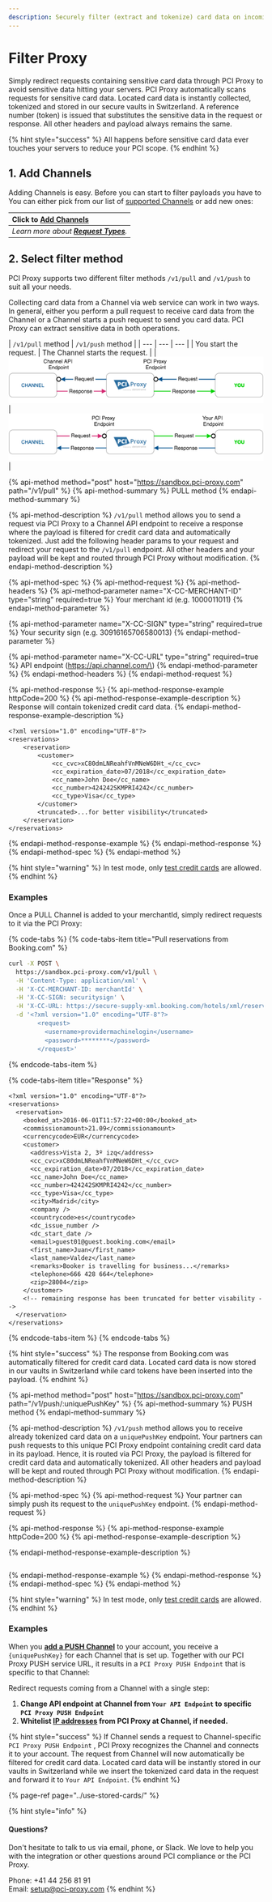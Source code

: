 ```yaml
---
description: Securely filter (extract and tokenize) card data on incoming payloads.
---
```


# Filter Proxy

Simply redirect requests containing sensitive card data through PCI Proxy to avoid sensitive data hitting your servers. PCI Proxy automatically scans requests for sensitive card data. Located card data is instantly collected, tokenized and stored in our secure vaults in Switzerland. A reference number \(token\) is issued that substitutes the sensitive data in the request or response. All other headers and payload always remains the same.

{% hint style="success" %}
All happens before sensitive card data ever touches your servers to reduce your PCI scope.
{% endhint %}

## 1. Add Channels

Adding Channels is easy. Before you can start to filter payloads you have to You can either pick from our list of [supported Channels](../resources/supported-channels.md) or add new ones:

| Click to [**Add Channels**](https://admin.sandbox.datatrans.com/showcase/pci-proxy/add-channel.html) |
| :--- |
| _Learn more about _[_**Request Types**_](../resources/request-types.md)_._ |

## 2. Select filter method

PCI Proxy supports two different filter methods `/v1/pull` and `/v1/push` to suit all your needs. 

Collecting card data from a Channel via web service can work in two ways. In general, either you perform a pull request to receive card data from the Channel or a Channel starts a push request to send you card data. PCI Proxy can extract sensitive data in both operations.

| `/v1/pull` method | `/v1/push` method |
| --- | --- | --- |
| You start the request. | The Channel starts the request. |
| ![](../.gitbook/assets/channel_pull_pciproxy_color%20%281%29.png) | ![](../.gitbook/assets/channel_push_pciproxy_color.png) |

{% api-method method="post" host="https://sandbox.pci-proxy.com" path="/v1/pull" %}
{% api-method-summary %}
PULL method
{% endapi-method-summary %}

{% api-method-description %}
`/v1/pull` method allows you to send a request via PCI Proxy to a Channel API endpoint to receive a response where the payload is filtered for credit card data and automatically tokenized. Just add the following header params to your request and redirect your request to the `/v1/pull` endpoint. All other headers and your payload will be kept and routed through PCI Proxy without modification.
{% endapi-method-description %}

{% api-method-spec %}
{% api-method-request %}
{% api-method-headers %}
{% api-method-parameter name="X-CC-MERCHANT-ID" type="string" required=true %}
Your merchant id \(e.g. 1000011011\)
{% endapi-method-parameter %}

{% api-method-parameter name="X-CC-SIGN" type="string" required=true %}
Your security sign \(e.g. 30916165706580013\)
{% endapi-method-parameter %}

{% api-method-parameter name="X-CC-URL" type="string" required=true %}
API endpoint \(https://api.channel.com/\)
{% endapi-method-parameter %}
{% endapi-method-headers %}
{% endapi-method-request %}

{% api-method-response %}
{% api-method-response-example httpCode=200 %}
{% api-method-response-example-description %}
Response will contain tokenized credit card data.
{% endapi-method-response-example-description %}

```markup
<?xml version="1.0" encoding="UTF-8"?>
<reservations>
    <reservation>
        <customer>
            <cc_cvc>xC80dmLNReahfVnMNeW6DHt_</cc_cvc>
            <cc_expiration_date>07/2018</cc_expiration_date>
            <cc_name>John Doe</cc_name>
            <cc_number>424242SKMPRI4242</cc_number>
            <cc_type>Visa</cc_type>
        </customer>
        <truncated>...for better visibility</truncated>
    </reservation>   
</reservations>
```
{% endapi-method-response-example %}
{% endapi-method-response %}
{% endapi-method-spec %}
{% endapi-method %}

{% hint style="warning" %}
In test mode, only [test credit cards](../setup/sandbox-account.md) are allowed.
{% endhint %}

### Examples

Once a PULL Channel is added to your merchantId, simply redirect requests to it via the PCI Proxy:

{% code-tabs %}
{% code-tabs-item title="Pull reservations from Booking.com" %}
```bash
curl -X POST \
  https://sandbox.pci-proxy.com/v1/pull \
  -H 'Content-Type: application/xml' \
  -H 'X-CC-MERCHANT-ID: merchantId' \
  -H 'X-CC-SIGN: securitysign' \
  -H 'X-CC-URL: https://secure-supply-xml.booking.com/hotels/xml/reservations' \
  -d '<?xml version="1.0" encoding="UTF-8"?>
        <request>
          <username>providermachinelogin</username>
          <password>********</password>
        </request>'
```
{% endcode-tabs-item %}

{% code-tabs-item title="Response" %}
```markup
<?xml version="1.0" encoding="UTF-8"?>
<reservations>
  <reservation>
    <booked_at>2016-06-01T11:57:22+00:00</booked_at>
    <commissionamount>21.09</commissionamount>
    <currencycode>EUR</currencycode>
    <customer>
      <address>Vista 2, 3º izq</address>
      <cc_cvc>xC80dmLNReahfVnMNeW6DHt_</cc_cvc>
      <cc_expiration_date>07/2018</cc_expiration_date>
      <cc_name>John Doe</cc_name>
      <cc_number>424242SKMPRI4242</cc_number>
      <cc_type>Visa</cc_type>
      <city>Madrid</city>
      <company />
      <countrycode>es</countrycode>
      <dc_issue_number />
      <dc_start_date />
      <email>guest01@guest.booking.com</email>
      <first_name>Juan</first_name>
      <last_name>Valdez</last_name>
      <remarks>Booker is travelling for business...</remarks>
      <telephone>666 428 664</telephone>
      <zip>28004</zip>
    </customer>
    <!-- remaining response has been truncated for better visability -->
  </reservation>
</reservations>
```
{% endcode-tabs-item %}
{% endcode-tabs %}

{% hint style="success" %}
The response from Booking.com was automatically filtered for credit card data. Located card data is now stored in our vaults in Switzerland while card tokens have been inserted into the payload.
{% endhint %}

{% api-method method="post" host="https://sandbox.pci-proxy.com" path="/v1/push/:uniquePushKey" %}
{% api-method-summary %}
PUSH method
{% endapi-method-summary %}

{% api-method-description %}
`/v1/push` method allows you to receive already tokenized card data on a `uniquePushKey` endpoint. Your partners can push requests to this unique PCI Proxy endpoint containing credit card data in its payload. Hence, it is routed via PCI Proxy, the payload is filtered for credit card data and automatically tokenized. All other headers and payload will be kept and routed through PCI Proxy without modification.
{% endapi-method-description %}

{% api-method-spec %}
{% api-method-request %}
Your partner can simply push its request to the `uniquePushKey` endpoint. 
{% endapi-method-request %}

{% api-method-response %}
{% api-method-response-example httpCode=200 %}
{% api-method-response-example-description %}

{% endapi-method-response-example-description %}

```javascript

```
{% endapi-method-response-example %}
{% endapi-method-response %}
{% endapi-method-spec %}
{% endapi-method %}

{% hint style="warning" %}
In test mode, only [test credit cards](../setup/sandbox-account.md) are allowed.
{% endhint %}

### Examples

When you [**add a PUSH Channel**](filter-payloads.md#1-add-channel-to-your-account) to your account, you receive a `{uniquePushKey}` for each Channel that is set up. Together with our PCI Proxy PUSH service URL, it results in a `PCI Proxy PUSH Endpoint` that is specific to that Channel:

Redirect requests coming from a Channel with a single step:

1. **Change API endpoint at Channel from `Your API Endpoint` to specific `PCI Proxy PUSH Endpoint`**
2. **Whitelist **[**IP addresses**](../setup/ip-whitelisting.md)** from PCI Proxy at Channel, if needed.**

{% hint style="success" %}
If Channel sends a request to Channel-specific `PCI Proxy PUSH Endpoint` , PCI Proxy recognizes the Channel and connects it to your account. The request from Channel will now automatically be filtered for credit card data. Located card data will be instantly stored in our vaults in Switzerland while we insert the tokenized card data in the request and forward it to `Your API Endpoint`.
{% endhint %}

{% page-ref page="../use-stored-cards/" %}

{% hint style="info" %}
#### Questions?

Don't hesitate to talk to us via email, phone, or Slack. We love to help you with the integration or other questions around PCI compliance or the PCI Proxy.

Phone: +41 44 256 81 91  
Email: [setup@pci-proxy.com](mailto:support@pci-proxy.com)
{% endhint %}

